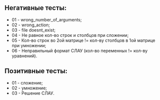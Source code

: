## Негативные тесты:
- 01 - wrong_number_of_arguments;
- 02 - wrong_action;
- 03 - file doesnt_exist;
- 04 - Не равное кол-во строк и столбцов при сложении;
- 05 - Кол-во строк во 2ой матрице != кол-ву столбцов в 1ой матрице при умножении;
- 06 - Неправильный формат СЛАУ (кол-во переменных != кол-ву уравнений).

## Позитивные тесты:
- 01 - сложение;
- 02 - умножение;
- 03 - Решение СЛАУ.